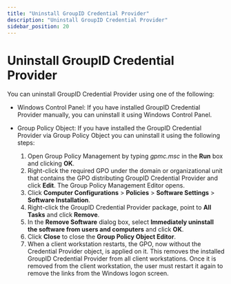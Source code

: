 ```yaml
---
title: "Uninstall GroupID Credential Provider"
description: "Uninstall GroupID Credential Provider"
sidebar_position: 20
---
```


# Uninstall GroupID Credential Provider

You can uninstall GroupID Credential Provider using one of the following:

- Windows Control Panel: If you have installed GroupID Credential Provider manually, you can
  uninstall it using Windows Control Panel.
- Group Policy Object: If you have installed the GroupID Credential Provider via Group Policy Object
  you can uninstall it using the following steps:

    1. Open Group Policy Management by typing _gpmc.msc_ in the **Run** box and clicking **OK**.
    2. Right-click the required GPO under the domain or organizational unit that contains the GPO
       distributing GroupID Credential Provider and click **Edit**. The Group Policy Management
       Editor opens.
    3. Click **Computer Configurations** > **Policies** > **Software Settings** > **Software
       Installation**.
    4. Right-click the GroupID Credential Provider package, point to **All Tasks** and click
       **Remove**.
    5. In the **Remove Software** dialog box, select **Immediately uninstall the software from users
       and computers** and click **OK**.
    6. Click **Close** to close the **Group Policy Object Editor**.
    7. When a client workstation restarts, the GPO, now without the Credential Provider object, is
       applied on it. This removes the installed GroupID Credential Provider from all client
       workstations. Once it is removed from the client workstation, the user must restart it again
       to remove the links from the Windows logon screen.

